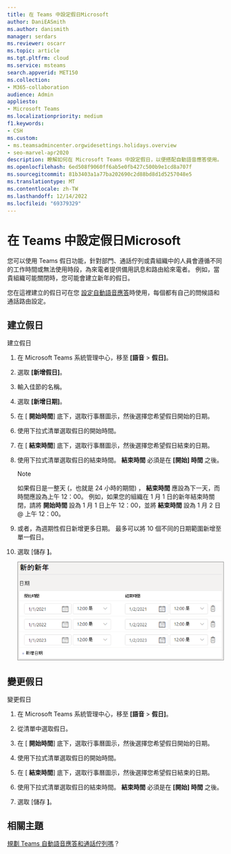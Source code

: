 ```yaml
---
title: 在 Teams 中設定假日Microsoft
author: DaniEASmith
ms.author: danismith
manager: serdars
ms.reviewer: oscarr
ms.topic: article
ms.tgt.pltfrm: cloud
ms.service: msteams
search.appverid: MET150
ms.collection:
- M365-collaboration
audience: Admin
appliesto:
- Microsoft Teams
ms.localizationpriority: medium
f1.keywords:
- CSH
ms.custom:
- ms.teamsadmincenter.orgwidesettings.holidays.overview
- seo-marvel-apr2020
description: 瞭解如何在 Microsoft Teams 中設定假日，以便搭配自動語音應答使用。
ms.openlocfilehash: 6ed508f9060ff6ab5e0fb427c500b9e1cd8a707f
ms.sourcegitcommit: 81b3403a1a77ba202690c2d88bd8d1d5257048e5
ms.translationtype: MT
ms.contentlocale: zh-TW
ms.lasthandoff: 12/14/2022
ms.locfileid: "69379329"
---
```

# <a name="set-up-holidays-in-microsoft-teams"></a>在 Teams 中設定假日Microsoft

您可以使用 Teams 假日功能，針對部門、通話佇列或貴組織中的人員會遵循不同的工作時間或無法使用時段，為來電者提供備用訊息和路由給來電者。 例如，當貴組織可能關閉時，您可能會建立新年的假日。

您在這裡建立的假日可在您 [設定自動語音應答](create-a-phone-system-auto-attendant.md)時使用，每個都有自己的問候語和通話路由設定。

## <a name="create-a-holiday"></a>建立假日

建立假日

1. 在 Microsoft Teams 系統管理中心，移至 **[語音**  >  **假日]**。

2. 選取 **[新增假日]**。

3. 輸入佳節的名稱。

4. 選取 **[新增日期]**。

5. 在 [ **開始時間**] 底下，選取行事曆圖示，然後選擇您希望假日開始的日期。

6. 使用下拉式清單選取假日的開始時間。

7. 在 [ **結束時間**] 底下，選取行事曆圖示，然後選擇您希望假日結束的日期。

8. 使用下拉式清單選取假日的結束時間。 **結束時間** 必須是在 **[開始] 時間** 之後。  

   > [!NOTE]
   > 如果假日是一整天 (，也就是 24 小時的期間) ， **結束時間** 應設為下一天，而時間應設為上午 12：00。 例如，如果您的組織在 1 月 1 日的新年結束時關閉，請將 **開始時間** 設為 1 月 1 日上午 12：00，並將 **結束時間** 設為 1 月 2 日 @ 上午 12：00。

9. 或者，為週期性假日新增更多日期。 最多可以將 10 個不同的日期範圍新增至單一假日。  

10. 選取 [儲存 **]**。

    ![設定三年日期之假日使用者介面的螢幕擷取畫面。](media/holidays-set-up.png)

## <a name="change-a-holiday"></a>變更假日

變更假日

1. 在 Microsoft Teams 系統管理中心，移至 **[語音**  >  **假日]**。

2. 從清單中選取假日。

3. 在 [ **開始時間**] 底下，選取行事曆圖示，然後選擇您希望假日開始的日期。

4. 使用下拉式清單選取假日的開始時間。

5. 在 [ **結束時間**] 底下，選取行事曆圖示，然後選擇您希望假日結束的日期。 

6. 使用下拉式清單選取假日的結束時間。 **結束時間** 必須是在 **[開始] 時間** 之後。  

7. 選取 [儲存 **]**。

## <a name="related-topics"></a>相關主題

[規劃 Teams 自動語音應答和通話佇列嗎](plan-auto-attendant-call-queue.md)？
